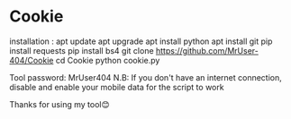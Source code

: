 # Cookie
installation :
apt update
apt upgrade
apt install python
apt install git
pip install requests
pip install bs4
git clone https://github.com/MrUser-404/Cookie
cd Cookie
python cookie.py

Tool password: MrUser404
N.B: If you don't have an internet connection, disable and enable your mobile data for the script to work

Thanks for using my tool😊


